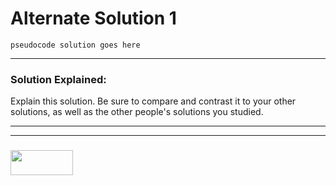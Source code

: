 # Alternate Solution 1 
```
pseudocode solution goes here
```
---

### Solution Explained:

Explain this solution.  Be sure to compare and contrast it to your other solutions, as well as the other people's solutions you studied.

___
___
### <a href="http://elewa.education/blog" target="_blank"><img src="https://user-images.githubusercontent.com/18554853/34921062-506450ae-f97d-11e7-875f-6feeb26ad72d.png" width="100" height="40"/></a>


